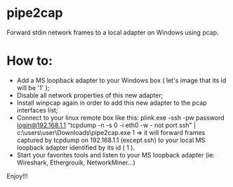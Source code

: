 # pipe2cap
Forward stdin network frames to a local adapter on Windows using pcap.

# How to:
- Add a MS loopback adapter to your Windows box ( let's image that its id will be '1' );
- Disable all network properties of this new adapter;
- Install winpcap again in order to add this new adapter to the pcap interfaces list;
- Connect to your linux remote box like this:
plink.exe -ssh -pw password login@192.168.1.1 "tcpdump -n -s 0 -i eth0 -w - not port ssh" | c:\users\user\Downloads\pipe2cap.exe 1
=> it will forward frames captured by tcpdump on 192.168.1.1 (except ssh) to your local MS loopback adapter identified by its id ( 1 ).
- Start your favorites tools and listen to your MS loopback adapter (ie: Wireshark, Ethergrouik, NetworkMiner...)

Enjoy!!!
